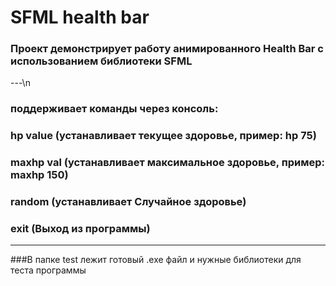 # SFML health bar
### Проект демонстрирует работу анимированного Health Bar с использованием библиотеки SFML
---\n
### поддерживает команды через консоль:
### hp value (устанавливает текущее здоровье, пример: hp 75)
### maxhp val	(устанавливает максимальное здоровье, пример: maxhp 150)
### random (устанавливает Случайное здоровье)
### exit (Выход из программы)	       
---
###В папке test лежит готовый .exe файл и нужные библиотеки для теста программы
